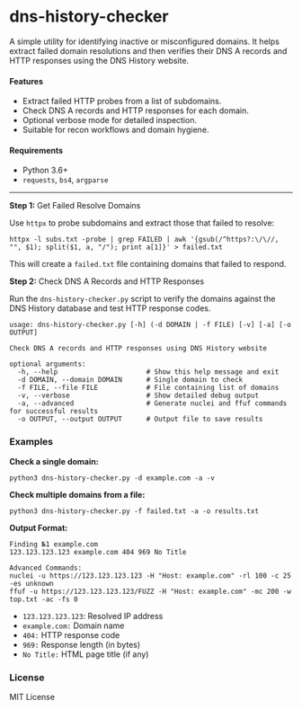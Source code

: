 # dns-history-checker
A simple utility for identifying inactive or misconfigured domains. It helps extract failed domain resolutions and then verifies their DNS A records and HTTP responses using the DNS History website.

#### Features
- Extract failed HTTP probes from a list of subdomains.
- Check DNS A records and HTTP responses for each domain.
- Optional verbose mode for detailed inspection.
- Suitable for recon workflows and domain hygiene.

#### Requirements
- Python 3.6+
- `requests`, `bs4`, `argparse`
---

**Step 1:** Get Failed Resolve Domains

Use `httpx` to probe subdomains and extract those that failed to resolve:
```
httpx -l subs.txt -probe | grep FAILED | awk '{gsub(/^https?:\/\//, "", $1); split($1, a, "/"); print a[1]}' > failed.txt
```
This will create a `failed.txt` file containing domains that failed to respond.

**Step 2:** Check DNS A Records and HTTP Responses

Run the `dns-history-checker.py` script to verify the domains against the DNS History database and test HTTP response codes.
```
usage: dns-history-checker.py [-h] (-d DOMAIN | -f FILE) [-v] [-a] [-o OUTPUT]

Check DNS A records and HTTP responses using DNS History website

optional arguments:
  -h, --help                      # Show this help message and exit
  -d DOMAIN, --domain DOMAIN      # Single domain to check
  -f FILE, --file FILE            # File containing list of domains
  -v, --verbose                   # Show detailed debug output
  -a, --advanced                  # Generate nuclei and ffuf commands for successful results
  -o OUTPUT, --output OUTPUT      # Output file to save results
```
### Examples

**Check a single domain:**
```
python3 dns-history-checker.py -d example.com -a -v
```
**Check multiple domains from a file:**
```
python3 dns-history-checker.py -f failed.txt -a -o results.txt
```
**Output Format:**
```
Finding №1 example.com
123.123.123.123 example.com 404 969 No Title

Advanced Commands:
nuclei -u https://123.123.123.123 -H "Host: example.com" -rl 100 -c 25 -es unknown
ffuf -u https://123.123.123.123/FUZZ -H "Host: example.com" -mc 200 -w top.txt -ac -fs 0
```
- `123.123.123.123`: Resolved IP address
- `example.com:` Domain name
- `404:` HTTP response code
- `969:` Response length (in bytes)
- `No Title:` HTML page title (if any)

### License
MIT License
